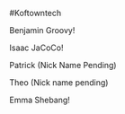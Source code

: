#Koftowntech

Benjamin Groovy!

Isaac JaCoCo!

Patrick (Nick Name Pending)

Theo (Nick name pending)

Emma Shebang!
